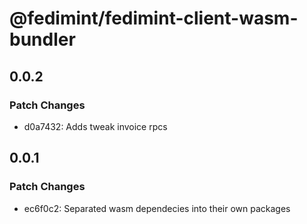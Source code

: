 # @fedimint/fedimint-client-wasm-bundler

## 0.0.2

### Patch Changes

- d0a7432: Adds tweak invoice rpcs

## 0.0.1

### Patch Changes

- ec6f0c2: Separated wasm dependecies into their own packages
